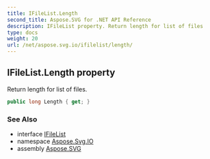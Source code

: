 ```yaml
---
title: IFileList.Length
second_title: Aspose.SVG for .NET API Reference
description: IFileList property. Return length for list of files
type: docs
weight: 20
url: /net/aspose.svg.io/ifilelist/length/
---
```

## IFileList.Length property

Return length for list of files.

```csharp
public long Length { get; }
```

### See Also

* interface [IFileList](../)
* namespace [Aspose.Svg.IO](../../ifilelist/)
* assembly [Aspose.SVG](../../../)
